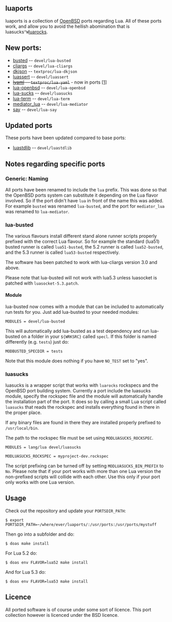 ## luaports

luaports is a collection of [OpenBSD](http://openbsd.org) ports regarding
Lua. All of these ports work, and allow you to avoid the hellish abomination
that is luasucks```^W```[luarocks](https://luarocks.org/).

## New ports:

* [busted](https://github.com/olivine-labs/busted) -- ```devel/lua-busted```
* [cliargs](https://github.com/amireh/lua_cliargs) -- ```devel/lua-cliargs```
* [dkjson](https://github.com/luadist/dkjson) -- ```textproc/lua-dkjson```
* [luassert](https://github.com/olivine-labs/luassert) -- ```devel/luassert```
* ~~[lyaml](https://github.com/gvvaughan/lyaml) -- ```textproc/lua-yaml```~~ - now in ports [[1]](https://marc.info/?l=openbsd-ports-cvs&m=146146548111278&w=2)
* [lua-openbsd](https://github.com/n0la/lua-openbsd) -- ```devel/lua-openbsd```
* [lua-sucks](https://github.com/n0la/luasucks) -- ```devel/luasucks```
* [lua-term](https://github.com/hoelzro/lua-term) -- ```devel/lua-term```
* [mediator_lua](https://github.com/olivine-labs/mediator_lua) -- ```devel/lua-mediator```
* [say](https://github.com/olivine-labs/say) -- ```devel/lua-say```

## Updated ports

These ports have been updated compared to base ports:

* [luastdlib](https://github.com/lua-stdlib/lua-stdlib) -- ```devel/luastdlib```

## Notes regarding specific ports

### Generic: Naming

All ports have been renamed to include the ```lua``` prefix. This was done so
that the OpenBSD ports system can substitute it depending on the Lua flavor
involved. So if the port didn't have ```lua``` in front of the name this was
added. For example ```busted``` was renamed ```lua-busted```, and the port for
```mediator_lua``` was renamed to ```lua-mediator```.

### lua-busted

The various flavours install different stand alone runner scripts properly
prefixed with the correct Lua flavour. So for example the standard (lua51)
busted runner is called ```lua51-busted```, the 5.2 runner is called
```lua52-busted```, and the 5.3 runner is called ```lua53-busted```
respectively.

The software has been patched to work with lua-cliargs version 3.0 and above.

Please note that lua-busted will not work with lua5.3 unless luasocket is
patched with ```luasocket-5.3.patch```.

#### Module

lua-busted now comes with a module that can be included to automatically run
tests for you. Just add lua-busted to your needed modules:

```
MODULES = devel/lua-busted
```

This will automatically add lua-busted as a test dependency and run lua-busted
on a folder in your ```${WRKSRC}``` called ```specl```. If this folder is named
differently (e.g. ```tests```) just do:

```
MODBUSTED_SPECDIR = tests
```

Note that this module does nothing if you have ```NO_TEST``` set to "yes".

### luasucks

luasucks is a wrapper script that works with ```luarocks``` rockspecs and the
OpenBSD port building system. Currently a port include the luasucks module,
specify the rockspec file and the module will automatically handle the
installation part of the port. It does so by calling a small Lua script called
```luasucks``` that reads the rockspec and installs everything found in there
in the proper place.

If any binary files are found in there they are installed properly prefixed to
```/usr/local/bin```.

The path to the rockspec file must be set using ```MODLUASUCKS_ROCKSPEC```.

```
MODULES = lang/lua devel/luasucks

MODLUASUCKS_ROCKSPEC = myproject-dev.rockspec
```

The script prefixing can be turned off by setting ```MODLUASUCKS_BIN_PREFIX```
to ```No```. Please note that if your port works with more than one Lua
version the non-prefixed scripts will collide with each other. Use this only
if your port only works with one Lua version.

## Usage

Check out the repository and update your ```PORTSDIR_PATH```:

```
$ export PORTSDIR_PATH=~/where/ever/luaports/:/usr/ports:/usr/ports/mystuff
```

Then go into a subfolder and do:

```
$ doas make install
```

For Lua 5.2 do:

```
$ doas env FLAVOR=lua52 make install
```

And for Lua 5.3 do:

```
$ doas env FLAVOR=lua53 make install
```

## Licence

All ported software is of course under some sort of licence. This port
collection however is licenced under the BSD licence.
